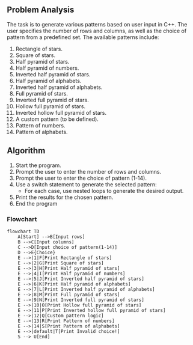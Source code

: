 ## Problem Analysis
The task is to generate various patterns based on user input in C++. The user specifies the number of rows and columns, as well as the choice of pattern from a predefined set. The available patterns include:

1. Rectangle of stars.
2. Square of stars.
3. Half pyramid of stars.
4. Half pyramid of numbers.
5. Inverted half pyramid of stars.
6. Half pyramid of alphabets.
7. Inverted half pyramid of alphabets.
8. Full pyramid of stars.
9. Inverted full pyramid of stars.
10. Hollow full pyramid of stars.
11. Inverted hollow full pyramid of stars.
12. A custom pattern (to be defined).
13. Pattern of numbers.
14. Pattern of alphabets.

## Algorithm
1. Start the program.
2. Prompt the user to enter the number of rows and columns.
3. Prompt the user to enter the choice of pattern (1-14).
4. Use a switch statement to generate the selected pattern:
   - For each case, use nested loops to generate the desired output.
5. Print the results for the chosen pattern.
6. End the program

### Flowchart

```mermaid
flowchart TD
    A[Start] -->B[Input rows]
    B -->C[Input columns]
    C -->D[Input choice of pattern(1-14)]
    D -->E{Choice}
    E -->|1|F[Print Rectangle of stars]
    E -->|2|G[Print Square of stars]
    E -->|3|H[Print Half pyramid of stars]
    E -->|4|I[Print Half pyramid of numbers]
    E -->|5|J[Print Inverted half pyramid of stars]
    E -->|6|K[Print Half pyramid of alphabets]
    E -->|7|L[Print Inverted half pyramid of alphabets]
    E -->|8|M[Print Full pyramid of stars]
    E -->|9|N[Print Inverted full pyramid of stars]
    E -->|10|O[Print Hollow full pyramid of stars]
    E -->|11|P[Print Inverted hollow full pyramid of stars]
    E -->|12|Q[Custom pattern logic]
    E -->|13|R[Print Pattern of numbers]
    E -->|14|S[Print Pattern of alphabets]
    E -->|default|T[Print Invalid choice!]
    S --> U[End]

```

